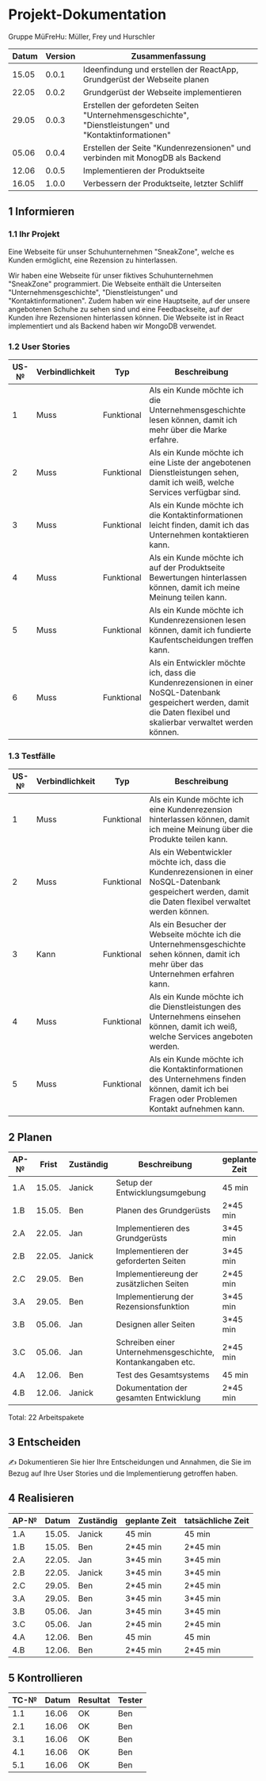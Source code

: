 # Projekt-Dokumentation


Gruppe MüFreHu: Müller, Frey und Hurschler

| Datum  | Version | Zusammenfassung                                                |
| ------ | ------- | -------------------------------------------------------------- |
| 15.05  | 0.0.1   | Ideenfindung und erstellen der ReactApp, Grundgerüst der Webseite planen |
| 22.05  | 0.0.2   | Grundgerüst der Webseite implementieren     |
| 29.05  | 0.0.3   | Erstellen der gefordeten Seiten "Unternehmensgeschichte", "Dienstleistungen" und "Kontaktinformationen"    |
| 05.06  | 0.0.4   | Erstellen der Seite "Kundenrezensionen" und verbinden mit MonogDB als Backend |
| 12.06  | 0.0.5   |Implementieren der Produktseite |
|16.05|1.0.0|Verbessern der Produktseite, letzter Schliff|

## 1 Informieren

### 1.1 Ihr Projekt

Eine Webseite für unser Schuhunternehmen "SneakZone", welche es Kunden ermöglicht, eine Rezension zu hinterlassen.

Wir haben eine Webseite für unser fiktives Schuhunternehmen "SneakZone" programmiert. Die Webseite enthält die Unterseiten "Unternehmensgeschichte", "Dienstleistungen" und "Kontaktinformationen". Zudem haben wir eine Hauptseite, auf der unsere angebotenen Schuhe zu sehen sind und eine Feedbackseite, auf der Kunden ihre Rezensionen hinterlassen können. Die Webseite ist in React implementiert und als Backend haben wir MongoDB verwendet.

### 1.2 User Stories


| US-№ | Verbindlichkeit | Typ        | Beschreibung                                                      |
| ---- | --------------- | ---------- | ----------------------------------------------------------------- |
| 1    | Muss            | Funktional | Als ein Kunde möchte ich die Unternehmensgeschichte lesen können, damit ich mehr über die Marke erfahre. |
| 2    | Muss            | Funktional | Als ein Kunde möchte ich eine Liste der angebotenen Dienstleistungen sehen, damit ich weiß, welche Services verfügbar sind. |
| 3    | Muss            | Funktional | Als ein Kunde möchte ich die Kontaktinformationen leicht finden, damit ich das Unternehmen kontaktieren kann. |
| 4    | Muss            | Funktional | Als ein Kunde möchte ich auf der Produktseite Bewertungen hinterlassen können, damit ich meine Meinung teilen kann. |
| 5    | Muss            | Funktional | Als ein Kunde möchte ich Kundenrezensionen lesen können, damit ich fundierte Kaufentscheidungen treffen kann. |
| 6    | Muss            | Funktional | Als ein Entwickler möchte ich, dass die Kundenrezensionen in einer NoSQL-Datenbank gespeichert werden, damit die Daten flexibel und skalierbar verwaltet werden können. |


### 1.3 Testfälle


| US-№ | Verbindlichkeit | Typ          | Beschreibung                                                                                                                                 |
| ---- | --------------- | ------------ | -------------------------------------------------------------------------------------------------------------------------------------------- |
| 1    | Muss            | Funktional   | Als ein Kunde möchte ich eine Kundenrezension hinterlassen können, damit ich meine Meinung über die Produkte teilen kann.                     |
| 2    | Muss            | Funktional   | Als ein Webentwickler möchte ich, dass die Kundenrezensionen in einer NoSQL-Datenbank gespeichert werden, damit die Daten flexibel verwaltet werden können. |
| 3    | Kann            | Funktional   | Als ein Besucher der Webseite möchte ich die Unternehmensgeschichte sehen können, damit ich mehr über das Unternehmen erfahren kann.          |
| 4    | Muss            | Funktional   | Als ein Kunde möchte ich die Dienstleistungen des Unternehmens einsehen können, damit ich weiß, welche Services angeboten werden.            |
| 5    | Muss            | Funktional   | Als ein Kunde möchte ich die Kontaktinformationen des Unternehmens finden können, damit ich bei Fragen oder Problemen Kontakt aufnehmen kann. |



## 2 Planen



| AP-№ | Frist   | Zuständig | Beschreibung                              | geplante Zeit |
| ---- | ------- | --------- | ----------------------------------------- | ------------- |
| 1.A  | 15.05.  | Janick    | Setup der Entwicklungsumgebung            | 45 min        |
| 1.B  | 15.05.  | Ben       | Planen des Grundgerüsts | 2*45 min   |
| 2.A  | 22.05.  | Jan       | Implementieren des Grundgerüsts | 3*45 min  |
| 2.B  | 22.05.  | Janick    | Implementieren der geforderten Seiten  | 3*45 min      |
| 2.C  | 29.05.  | Ben       | Implementiereung der zusätzlichen Seiten | 2*45 min |
| 3.A  | 29.05.  | Ben       | Implementierung der Rezensionsfunktion | 3*45 min |
| 3.B  | 05.06.  | Jan       | Designen aller Seiten  | 3*45 min  |
| 3.C  | 05.06.  | Jan       | Schreiben einer Unternehmensgeschichte, Kontankangaben etc. | 2*45 min |
| 4.A  | 12.06.  | Ben       | Test des Gesamtsystems                    | 45 min        |
| 4.B  | 12.06.  | Janick    | Dokumentation der gesamten Entwicklung    | 2*45 min      |

Total: 22 Arbeitspakete



## 3 Entscheiden

✍️ Dokumentieren Sie hier Ihre Entscheidungen und Annahmen, die Sie im Bezug auf Ihre User Stories und die Implementierung getroffen haben.

## 4 Realisieren


| AP-№ | Datum  | Zuständig | geplante Zeit | tatsächliche Zeit |
| ---- | ------ | --------- | ------------- | ----------------- |
| 1.A  | 15.05. | Janick    | 45 min        |         45 min          |
| 1.B  | 15.05. | Ben       | 2*45 min      |        2*45 min            |
| 2.A  | 22.05. | Jan       | 3*45 min      |       3*45 min            |
| 2.B  | 22.05. | Janick    | 3*45 min      |       3*45 min            |
| 2.C  | 29.05. | Ben       | 2*45 min      |        2*45 min            |
| 3.A  | 29.05. | Ben       | 3*45 min      |       3*45 min            |
| 3.B  | 05.06. | Jan       | 3*45 min      |       3*45 min            |
| 3.C  | 05.06. | Jan       | 2*45 min      |        2*45 min            |
| 4.A  | 12.06. | Ben       | 45 min        |       45 min            |
| 4.B  | 12.06. | Ben    | 2*45 min      |          2*45 min          |

## 5 Kontrollieren

| TC-№ | Datum | Resultat | Tester |
| ---- | ----- | -------- | ------ |
| 1.1  |  16.06     |  OK        |  Ben   |
| 2.1  |   16.06    |    OK       |  Ben     |
| 3.1  |   16.06    |    OK       |    Ben    |
| 4.1  |   16.06    |   OK        |    Ben    |
| 5.1  |   16.06    |    OK       |   Ben    |



